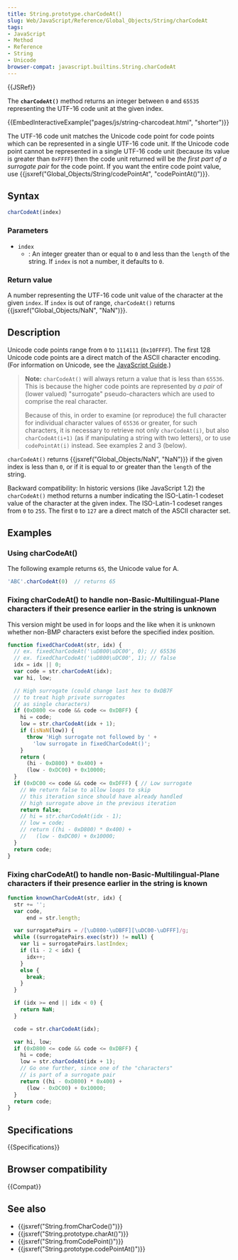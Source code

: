 ```yaml
---
title: String.prototype.charCodeAt()
slug: Web/JavaScript/Reference/Global_Objects/String/charCodeAt
tags:
- JavaScript
- Method
- Reference
- String
- Unicode
browser-compat: javascript.builtins.String.charCodeAt
---
```

{{JSRef}}

The **`charCodeAt()`** method returns an integer between `0` and `65535`
representing the UTF-16 code unit at the given index.

{{EmbedInteractiveExample("pages/js/string-charcodeat.html", "shorter")}}

The UTF-16 code unit matches the Unicode code point for code points which can be
represented in a single UTF-16 code unit. If the Unicode code point cannot be
represented in a single UTF-16 code unit (because its value is greater than
`0xFFFF`) then the code unit returned will be *the first part of a surrogate
pair* for the code point. If you want the entire code point value, use
{{jsxref("Global_Objects/String/codePointAt", "codePointAt()")}}.

## Syntax

```js
charCodeAt(index)
```

### Parameters

*   `index`
    *   : An integer greater than or equal to `0` and less than the `length` of the
        string. If `index` is not a number, it defaults to `0`.

### Return value

A number representing the UTF-16 code unit value of the character at the given
`index`. If `index` is out of range, `charCodeAt()` returns
{{jsxref("Global_Objects/NaN", "NaN")}}.

## Description

Unicode code points range from `0` to `1114111` (`0x10FFFF`). The first 128
Unicode code points are a direct match of the ASCII character encoding. (For
information on Unicode, see the
[JavaScript Guide](/en-US/docs/Web/JavaScript/Guide/Values,\_variables,\_and_literals#Unicode).)

> **Note:** `charCodeAt()` will always return a value that is less than `65536`.
> This is because the higher code points are represented by *a pair* of (lower
> valued) "surrogate" pseudo-characters which are used to comprise the real
> character.
>
> Because of this, in order to examine (or reproduce) the full character for
> individual character values of `65536` or greater, for such characters, it is
> necessary to retrieve not only `charCodeAt(i)`, but also `charCodeAt(i+1)` (as
> if manipulating a string with two letters), or to use `codePointAt(i)`
> instead. See examples 2 and 3 (below).

`charCodeAt()` returns {{jsxref("Global_Objects/NaN", "NaN")}} if
the given index is less than `0`, or if it is equal to or greater than the
`length` of the string.

Backward compatibility: In historic versions (like JavaScript 1.2) the
`charCodeAt()` method returns a number indicating the ISO-Latin-1 codeset value
of the character at the given index. The ISO-Latin-1 codeset ranges from `0` to
`255`. The first `0` to `127` are a direct match of the ASCII character set.

## Examples

### Using charCodeAt()

The following example returns `65`, the Unicode value for A.

```js
'ABC'.charCodeAt(0)  // returns 65
```

### Fixing charCodeAt() to handle non-Basic-Multilingual-Plane characters if their presence earlier in the string is unknown

This version might be used in for loops and the like when it is unknown whether
non-BMP characters exist before the specified index position.

```js
function fixedCharCodeAt(str, idx) {
  // ex. fixedCharCodeAt('\uD800\uDC00', 0); // 65536
  // ex. fixedCharCodeAt('\uD800\uDC00', 1); // false
  idx = idx || 0;
  var code = str.charCodeAt(idx);
  var hi, low;

  // High surrogate (could change last hex to 0xDB7F
  // to treat high private surrogates
  // as single characters)
  if (0xD800 <= code && code <= 0xDBFF) {
    hi = code;
    low = str.charCodeAt(idx + 1);
    if (isNaN(low)) {
      throw 'High surrogate not followed by ' +
        'low surrogate in fixedCharCodeAt()';
    }
    return (
      (hi - 0xD800) * 0x400) +
      (low - 0xDC00) + 0x10000;
  }
  if (0xDC00 <= code && code <= 0xDFFF) { // Low surrogate
    // We return false to allow loops to skip
    // this iteration since should have already handled
    // high surrogate above in the previous iteration
    return false;
    // hi = str.charCodeAt(idx - 1);
    // low = code;
    // return ((hi - 0xD800) * 0x400) +
    //   (low - 0xDC00) + 0x10000;
  }
  return code;
}
```

### Fixing charCodeAt() to handle non-Basic-Multilingual-Plane characters if their presence earlier in the string is known

```js
function knownCharCodeAt(str, idx) {
  str += '';
  var code,
      end = str.length;

  var surrogatePairs = /[\uD800-\uDBFF][\uDC00-\uDFFF]/g;
  while ((surrogatePairs.exec(str)) != null) {
    var li = surrogatePairs.lastIndex;
    if (li - 2 < idx) {
      idx++;
    }
    else {
      break;
    }
  }

  if (idx >= end || idx < 0) {
    return NaN;
  }

  code = str.charCodeAt(idx);

  var hi, low;
  if (0xD800 <= code && code <= 0xDBFF) {
    hi = code;
    low = str.charCodeAt(idx + 1);
    // Go one further, since one of the "characters"
    // is part of a surrogate pair
    return ((hi - 0xD800) * 0x400) +
      (low - 0xDC00) + 0x10000;
  }
  return code;
}
```

## Specifications

{{Specifications}}

## Browser compatibility

{{Compat}}

## See also

*   {{jsxref("String.fromCharCode()")}}
*   {{jsxref("String.prototype.charAt()")}}
*   {{jsxref("String.fromCodePoint()")}}
*   {{jsxref("String.prototype.codePointAt()")}}
